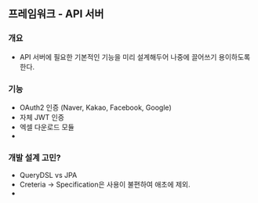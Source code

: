 ## 프레임워크 - API 서버

### 개요

- API 서버에 필요한 기본적인 기능을 미리 설계해두어 나중에 끌어쓰기 용이하도록 한다.

### 기능

- OAuth2 인증 (Naver, Kakao, Facebook, Google)
- 자체 JWT 인증
- 엑셀 다운로드 모듈
-

### 개발 설계 고민?

- QueryDSL vs JPA
- Creteria -> Specification은 사용이 불편하여 애초에 제외.
- 
